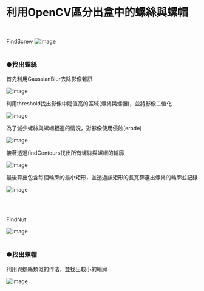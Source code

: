 <h1>利用OpenCV區分出盒中的螺絲與螺帽</h1>
<br>

FindScrew
![image](https://user-images.githubusercontent.com/8476048/111864181-7a9cd700-899a-11eb-9bec-68a45511a975.png)
<br><br>
<h3>●找出螺絲</h3>
首先利用GaussianBlur去除影像雜訊

![image](https://user-images.githubusercontent.com/8476048/112145401-4123d000-8c15-11eb-87dd-9d3bd2e460ac.png)


利用threshold找出影像中閥值高的區域(螺絲與螺帽)，並將影像二值化

![image](https://user-images.githubusercontent.com/8476048/112145747-b4c5dd00-8c15-11eb-89aa-af3fd978d3ac.png)


為了減少螺絲與螺帽相連的情況，對影像使用侵蝕(erode)

![image](https://user-images.githubusercontent.com/8476048/112145915-eb035c80-8c15-11eb-94a1-afcd6112148b.png)

接著透過findContours找出所有螺絲與螺帽的輪廓

![image](https://user-images.githubusercontent.com/8476048/112146102-230a9f80-8c16-11eb-9204-c376ee259808.png)


最後算出包含每個輪廓的最小矩形，並透過該矩形的長寬篩選出螺絲的輪廓並記錄

![image](https://user-images.githubusercontent.com/8476048/112146355-71b83980-8c16-11eb-93f8-881ecd96d222.png)


<br><br>

FindNut

![image](https://user-images.githubusercontent.com/8476048/111644682-0697ed00-883b-11eb-88de-b983667f237e.png)
<br><br>
<h3>●找出螺帽</h3>
利用與螺絲類似的作法，並找出較小的輪廓

![image](https://user-images.githubusercontent.com/8476048/112146554-ad530380-8c16-11eb-896e-17a36ca6e0f5.png)


